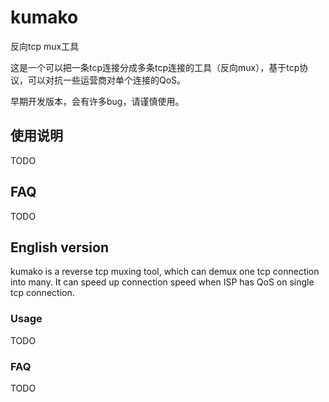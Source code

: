 # kumako
反向tcp mux工具

这是一个可以把一条tcp连接分成多条tcp连接的工具（反向mux），基于tcp协议，可以对抗一些运营商对单个连接的QoS。

早期开发版本，会有许多bug，请谨慎使用。

## 使用说明
TODO

## FAQ
TODO

## English version
kumako is a reverse tcp muxing tool, which can demux one tcp connection into many. It can speed up connection speed when ISP has QoS on single tcp connection.

### Usage
TODO

### FAQ
TODO
